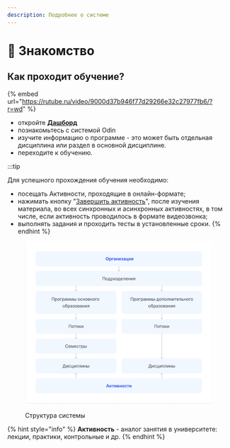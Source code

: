 ```yaml
---
description: Подробнее о системе
---
```


# 👋 Знакомство

## Как проходит обучение?

{% embed url="https://rutube.ru/video/9000d37b946f77d29266e32c27977fb6/?r=wd" %}

* откройте [**Дашборд**](dashbord.md)&#x20;
* познакомьтесь с системой Odin
* изучите информацию о программе - это может быть отдельная дисциплина или раздел в основной дисциплине.
* переходите к обучению.&#x20;

:::tip

Для успешного прохождения обучения необходимо:

* посещать Активности, проходящие в онлайн-формате;
* нажимать кнопку "[Завершить активность](../kak-zavershit-aktivnost.md)", после изучения материала, во всех синхронных и асинхронных активностях, в том числе, если активность проводилось в формате видеозвонка;
* &#x20;выполнять задания и проходить тесты в установленные сроки.
{% endhint %}

<figure><img src="../.gitbook/assets/организация.png" alt=""><figcaption><p>Структура системы</p></figcaption></figure>

{% hint style="info" %}
**Активность** - аналог занятия в университете: лекции, практики, контрольные и др.
{% endhint %}
